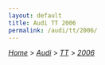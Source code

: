 ```yaml
---
layout: default
title: Audi TT 2006
permalink: /audi/tt/2006/
---
```

[*Home*](/) > [*Audi*](/audi/) > [*TT*](/audi/tt/) > [*2006*](/audi/tt/2006/)
